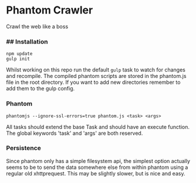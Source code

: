 # Phantom Crawler

Crawl the web like a boss

### ## Installation

``` 
npm update
gulp init
```

Whilst working on this repo run the default ```gulp``` task to watch for changes and recompile. The compiled phantom scripts are stored in the phantom.js file in the root directory. If you want to add new directories remember to add them to the gulp config.

### Phantom


```
phantomjs --ignore-ssl-errors=true phantom.js <task> <args>
``` 

All tasks should extend the base Task and should have an execute function. The global keywords 'task' and 'args' are both reserved.

### Persistence

Since phantom only has a simple filesystem api, the simplest option actually seems to be to send the data somewhere else from within phantom using a regular old xhttprequest. This may be slightly slower, but is nice and easy.
